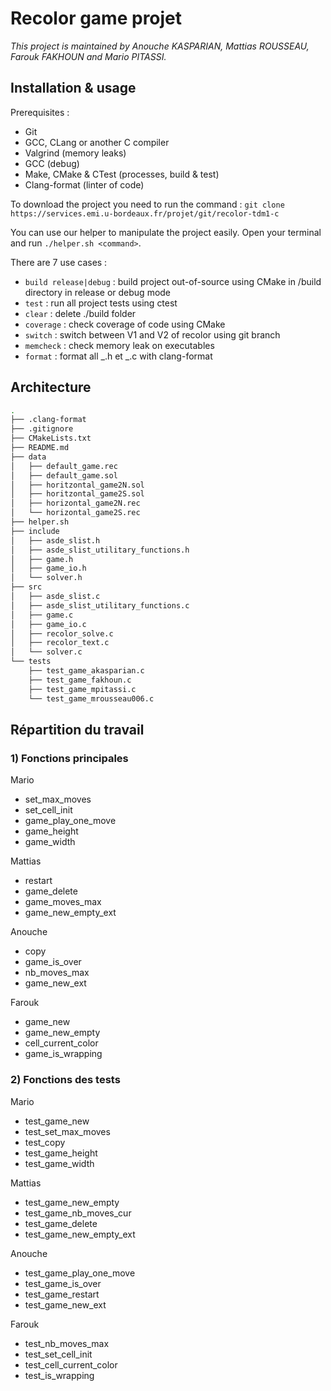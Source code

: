 # Recolor game projet

_This project is maintained by Anouche KASPARIAN, Mattias ROUSSEAU, Farouk FAKHOUN and Mario PITASSI._

## Installation & usage

Prerequisites :

- Git
- GCC, CLang or another C compiler
- Valgrind (memory leaks)
- GCC (debug)
- Make, CMake & CTest (processes, build & test)
- Clang-format (linter of code)

To download the project you need to run the command : `git clone https://services.emi.u-bordeaux.fr/projet/git/recolor-tdm1-c`

You can use our helper to manipulate the project easily. Open your terminal and run `./helper.sh <command>`.

There are 7 use cases :

- `build release|debug` : build project out-of-source using CMake in /build directory in release or debug mode
- `test` : run all project tests using ctest
- `clear` : delete ./build folder
- `coverage` : check coverage of code using CMake
- `switch` : switch between V1 and V2 of recolor using git branch
- `memcheck` : check memory leak on executables
- `format` : format all _.h et _.c with clang-format

## Architecture

```bash
.
├── .clang-format
├── .gitignore
├── CMakeLists.txt
├── README.md
├── data
│   ├── default_game.rec
│   ├── default_game.sol
│   ├── horitzontal_game2N.sol
│   ├── horitzontal_game2S.sol
│   ├── horizontal_game2N.rec
│   └── horizontal_game2S.rec
├── helper.sh
├── include
│   ├── asde_slist.h
│   ├── asde_slist_utilitary_functions.h
│   ├── game.h
│   ├── game_io.h
│   └── solver.h
├── src
│   ├── asde_slist.c
│   ├── asde_slist_utilitary_functions.c
│   ├── game.c
│   ├── game_io.c
│   ├── recolor_solve.c
│   ├── recolor_text.c
│   └── solver.c
└── tests
    ├── test_game_akasparian.c
    ├── test_game_fakhoun.c
    ├── test_game_mpitassi.c
    └── test_game_mrousseau006.c
```

## Répartition du travail

### 1) Fonctions principales

Mario

- set_max_moves
- set_cell_init
- game_play_one_move
- game_height
- game_width

Mattias

- restart
- game_delete
- game_moves_max
- game_new_empty_ext

Anouche

- copy
- game_is_over
- nb_moves_max
- game_new_ext

Farouk

- game_new
- game_new_empty
- cell_current_color
- game_is_wrapping

### 2) Fonctions des tests

Mario

- test_game_new
- test_set_max_moves
- test_copy
- test_game_height
- test_game_width

Mattias

- test_game_new_empty
- test_game_nb_moves_cur
- test_game_delete
- test_game_new_empty_ext

Anouche

- test_game_play_one_move
- test_game_is_over
- test_game_restart
- test_game_new_ext

Farouk

- test_nb_moves_max
- test_set_cell_init
- test_cell_current_color
- test_is_wrapping
